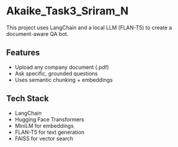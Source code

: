 # Akaike_Task3_Sriram_N

This project uses LangChain and a local LLM (FLAN-T5) to create a document-aware QA bot.

## Features
- Upload any company document (.pdf)
- Ask specific, grounded questions
- Uses semantic chunking + embeddings

## Tech Stack
- LangChain
- Hugging Face Transformers
- MiniLM for embeddings
- FLAN-T5 for text generation
- FAISS for vector search


